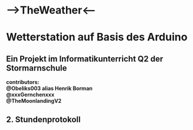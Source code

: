 # -->TheWeather<--

<h1>Wetterstation auf Basis des Arduino</h1>

<h2>Ein Projekt im Informatikunterricht Q2 der Stormarnschule</h2>
<b>contributors:<br>
@Obeliks003 alias Henrik Borman<br>
@xxxGernchenxxx<br>
@TheMoonlandingV2<br></b>

<h2 id="kapitel2">2. Stundenprotokoll</a></h2></li>

